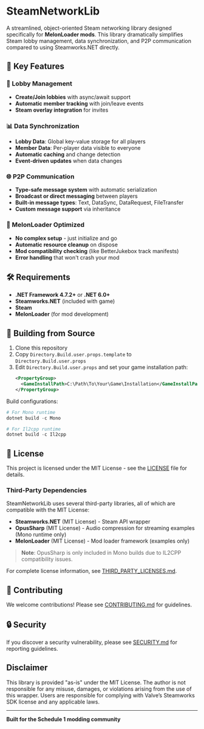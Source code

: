 # SteamNetworkLib

A streamlined, object-oriented Steam networking library designed specifically for **MelonLoader mods**. This library dramatically simplifies Steam lobby management, data synchronization, and P2P communication compared to using Steamworks.NET directly.

## 🚀 Key Features

### **🏢 Lobby Management**
- **Create/Join lobbies** with async/await support
- **Automatic member tracking** with join/leave events
- **Steam overlay integration** for invites

### **📊 Data Synchronization**
- **Lobby Data**: Global key-value storage for all players
- **Member Data**: Per-player data visible to everyone  
- **Automatic caching** and change detection
- **Event-driven updates** when data changes

### **🌐 P2P Communication**
- **Type-safe message system** with automatic serialization
- **Broadcast or direct messaging** between players
- **Built-in message types**: Text, DataSync, DataRequest, FileTransfer
- **Custom message support** via inheritance

### **🔧 MelonLoader Optimized**
- **No complex setup** - just initialize and go
- **Automatic resource cleanup** on dispose
- **Mod compatibility checking** (like BetterJukebox track manifests)
- **Error handling** that won't crash your mod

## 🛠️ Requirements

- **.NET Framework 4.7.2+** or **.NET 6.0+**
- **Steamworks.NET** (included with game)
- **Steam**
- **MelonLoader** (for mod development)

## 🔨 Building from Source

1. Clone this repository
2. Copy `Directory.Build.user.props.template` to `Directory.Build.user.props`
3. Edit `Directory.Build.user.props` and set your game installation path:
   ```xml
   <PropertyGroup>
     <GameInstallPath>C:\Path\To\Your\Game\Installation</GameInstallPath>
   </PropertyGroup>
   ```

Build configurations:
```powershell
# For Mono runtime
dotnet build -c Mono

# For Il2cpp runtime  
dotnet build -c Il2cpp
```

## 📄 License

This project is licensed under the MIT License - see the [LICENSE](LICENSE) file for details.

### Third-Party Dependencies

SteamNetworkLib uses several third-party libraries, all of which are compatible with the MIT License:

- **Steamworks.NET** (MIT License) - Steam API wrapper
- **OpusSharp** (MIT License) - Audio compression for streaming examples (Mono runtime only)
- **MelonLoader** (MIT License) - Mod loader framework (examples only)

> **Note**: OpusSharp is only included in Mono builds due to IL2CPP compatibility issues.

For complete license information, see [THIRD_PARTY_LICENSES.md](THIRD_PARTY_LICENSES.md).

## 🤝 Contributing

We welcome contributions! Please see [CONTRIBUTING.md](CONTRIBUTING.md) for guidelines.

## 🔒 Security

If you discover a security vulnerability, please see [SECURITY.md](SECURITY.md) for reporting guidelines.

## Disclaimer

This library is provided "as-is" under the MIT License. The author is not responsible for any misuse, damages, or violations arising from the use of this wrapper. Users are responsible for complying with Valve’s Steamworks SDK license and any applicable laws.

---

**Built for the Schedule 1 modding community**